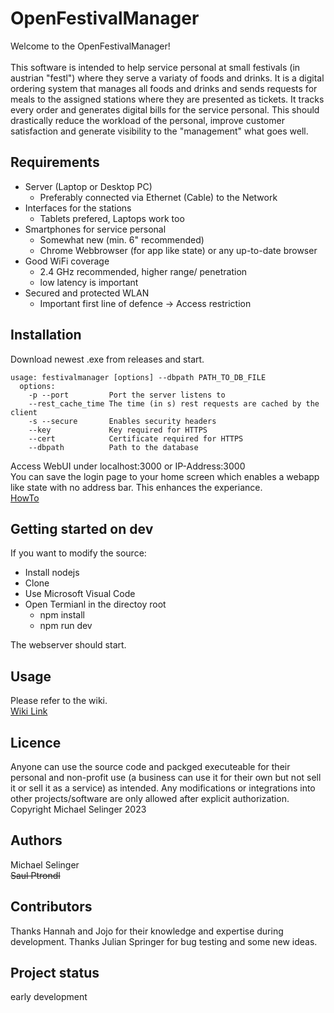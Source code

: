# OpenFestivalManager
Welcome to the OpenFestivalManager! <br> <br>
This software is intended to help service personal at small festivals (in austrian "festl") where they serve a variaty of foods and drinks. It is a digital ordering system that manages all foods and drinks and sends requests for meals to the assigned stations where they are presented as tickets. It tracks every order and generates digital bills for the service personal. This should drastically reduce the workload of the personal, improve customer satisfaction and generate visibility to the "management" what goes well. 

## Requirements
- Server (Laptop or Desktop PC)
  -  Preferably connected via Ethernet (Cable) to the Network
- Interfaces for the stations
  - Tablets prefered, Laptops work too
- Smartphones for service personal
  - Somewhat new (min. 6" recommended)
  - Chrome Webbrowser (for app like state) or any up-to-date browser
- Good WiFi coverage 
  - 2.4 GHz recommended, higher range/ penetration
  - low latency is important
- Secured and protected WLAN
  - Important first line of defence -> Access restriction

## Installation
Download newest .exe from releases and start. </br>

    usage: festivalmanager [options] --dbpath PATH_TO_DB_FILE
      options:
        -p --port         Port the server listens to
        --rest_cache_time The time (in s) rest requests are cached by the client
        -s --secure       Enables security headers
        --key             Key required for HTTPS
        --cert            Certificate required for HTTPS
        --dbpath          Path to the database
    
Access WebUI under localhost:3000 or IP-Address:3000 <br>
You can save the login page to your home screen which enables a webapp like state with no address bar. This enhances the experiance. <br>
[HowTo](https://android.gadgethacks.com/how-to/google-chrome-101-save-webpages-pwas-your-home-screen-for-instant-access-0184470/)

## Getting started on dev
If you want to modify the source:
- Install nodejs
- Clone 
- Use Microsoft Visual Code
- Open Termianl in the directoy root
  - npm install
  - npm run dev

The webserver should start.

## Usage
Please refer to the wiki.<br>
[Wiki Link](https://github.com/Chasbrot/OpenFestivalManager/wiki)

## Licence
Anyone can use the source code and packged executeable for their personal and non-profit use (a business can use it for their own but not sell it or sell it as a service) as intended. Any modifications or integrations into other projects/software are only allowed after explicit authorization. Copyright Michael Selinger 2023

## Authors 
Michael Selinger<br>
~~Saul Ptrondl~~
## Contributors
Thanks Hannah and Jojo for their knowledge and expertise during development. Thanks Julian Springer for bug testing and some new ideas.

## Project status
early development
